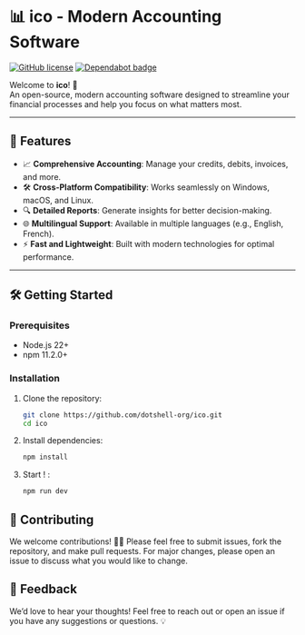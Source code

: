 # 📊 ico - Modern Accounting Software
[![GitHub license](https://img.shields.io/badge/license-GPLv3-blue.svg)](https://www.gnu.org/licenses/gpl-3.0)
[![Dependabot badge](https://badgen.net/github/dependabot/dotshell-org/ico)](https://github.com/dotshell-org/ico/pulls?q=is%3Apr+author%3Aapp%2Fdependabot)

Welcome to **ico**! 🎉  
An open-source, modern accounting software designed to streamline your financial processes and help you focus on what matters most.  

---

## 🚀 Features
- 📈 **Comprehensive Accounting**: Manage your credits, debits, invoices, and more.
- 🛠️ **Cross-Platform Compatibility**: Works seamlessly on Windows, macOS, and Linux.
- 🔍 **Detailed Reports**: Generate insights for better decision-making.
- 🌐 **Multilingual Support**: Available in multiple languages (e.g., English, French).
- ⚡ **Fast and Lightweight**: Built with modern technologies for optimal performance.

---

## 🛠️ Getting Started

### Prerequisites
- Node.js 22+
- npm 11.2.0+

### Installation
1. Clone the repository:
   ```bash
   git clone https://github.com/dotshell-org/ico.git
   cd ico
   ```
2. Install dependencies:
   ```bash
   npm install
   ```
3. Start ! :
   ```bash
   npm run dev
   ```
## 🤝 Contributing
We welcome contributions! 🧑‍💻 Please feel free to submit issues, fork the repository, and make pull requests. For major changes, please open an issue to discuss what you would like to change.

## 💬 Feedback
We’d love to hear your thoughts! Feel free to reach out or open an issue if you have any suggestions or questions. 💡
